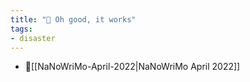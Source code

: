 ```yaml
---
title: "🐳 Oh good, it works"
tags:
- disaster
---
```


- 📕[[NaNoWriMo-April-2022|NaNoWriMo April 2022]]
